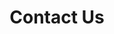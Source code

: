 ---
title: Contact Us
intro: >-
  Please use the message form or one of our contacts below in order to get in
  touch with us.
address: 'Jl. Bypass Jomin, Jomin Barat'
address2: 'Kotabaru, Karawang, Jawa Barat.'
email:
  - sekretariat@apek.or.id
phone:
  - (+62) 264 300 898
fax:
  - (+62) 264 301 687
social:
  - vendor: Facebook
    url: 'https://fb.me/apekarawang'
    icon: fab facebook-square
    color: '#3F51B5'
  - vendor: Instagram
    url: 'https://www.instagram.com/apekarawang'
    icon: fab instagram
    color: '#6A1B9A'
  - vendor: Twitter
    url: 'https://twitter.com/apekarawang'
    icon: fab twitter
    color: '#2196F3'
  - vendor: Google Plus
    url: 'https://goo.gl/tLi2s9'
    icon: fab google-plus-g
    color: '#F44336'
---